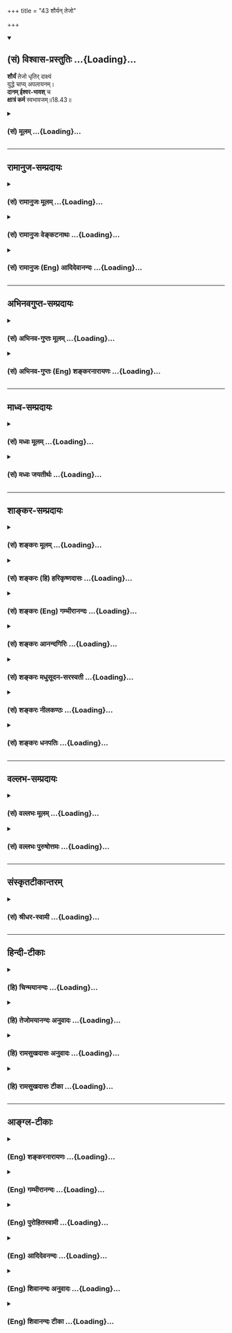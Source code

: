 +++
title = "43 शौर्यन् तेजो"

+++
<div class="js_include" newlevelforh1="2" title="(सं) विश्वास-प्रस्तुतिः" unfilled url="/purANam_vaiShNavam/mahAbhAratam/06-bhIShma-parva/03-bhagavad-gItA-parva/saMskRtam/vishvAsa-prastutiH/18_moxa-saMnyAsa-yogaH/43_shauryan_tejo.md">
<details open><summary><h2>(सं) विश्वास-प्रस्तुतिः ...{Loading}...</h2></summary>

**शौर्यं** तेजो धृतिर् दाक्ष्यं  
युद्धे चाप्य् अपलायनम्।  
**दानम् ईश्वर-भावश्** च  
**क्षात्रं कर्म** स्वभावजम्॥18.43॥
</details>
</div>
<div class="js_include collapsed" newlevelforh1="3" title="(सं) मूलम्" unfilled url="/purANam_vaiShNavam/mahAbhAratam/06-bhIShma-parva/03-bhagavad-gItA-parva/saMskRtam/mUlam/18_moxa-saMnyAsa-yogaH/43_shauryan_tejo.md">
<details><summary><h3>(सं) मूलम् ...{Loading}...</h3></summary>

शौर्यं तेजो धृतिर्दाक्ष्यं युद्धे चाप्यपलायनम्।  
दानमीश्वरभावश्च क्षात्रं कर्म स्वभावजम्।।18.43।।
</details>
</div>


_________________
## रामानुज-सम्प्रदायः
<div class="js_include collapsed" newlevelforh1="3" title="(सं) रामानुजः मूलम्" unfilled url="/purANam_vaiShNavam/mahAbhAratam/06-bhIShma-parva/03-bhagavad-gItA-parva/saMskRtam/rAmAnujaH/mUlam/18_moxa-saMnyAsa-yogaH/43_shauryan_tejo.md">
<details><summary><h3>(सं) रामानुजः मूलम् ...{Loading}...</h3></summary>

।।18.43।।**शौर्यं** युद्धे निर्भयप्रवेशसामर्थ्यम्। **तेजः** परैः
अनभिभवनीयता। **धृतिः** आरब्धे कर्मणि विघ्नोपनिपाते अपि
तत्समापनसामर्थ्यम्। **दाक्ष्यं** सर्वक्रियानिवृत्तिसामर्थ्यम्। **युद्धे
च अपि अपलायनं** युद्धे च आत्ममरणनिश्चये अपि अनिवर्तनम् **दानम्**
आत्मीयस्य द्रव्यस्य परस्वत्वापादानपर्यन्तः त्यागः; **ईश्वरभावः**
स्वव्यतिरिक्तसकलजननियमनसामर्थ्यम्; एतत् क्षत्रियस्य **स्वभावजं कर्म।**

</details>
</div>
<div class="js_include collapsed" newlevelforh1="3" title="(सं) रामानुजः वेङ्कटनाथः" unfilled url="/purANam_vaiShNavam/mahAbhAratam/06-bhIShma-parva/03-bhagavad-gItA-parva/saMskRtam/rAmAnujaH/venkaTanAthaH/18_moxa-saMnyAsa-yogaH/43_shauryan_tejo.md">
<details><summary><h3>(सं) रामानुजः वेङ्कटनाथः ...{Loading}...</h3></summary>

  
  
।।18.43।। शूरं भीरुं कविं जडम् इति भीरुप्रतियोगिनि शूरशब्द
इत्यभिप्रायेणाऽऽह -- निर्भयप्रवेशसामर्थ्यमिति। मानसशारीरसंवलनमिदम्।
प्रविष्टस्य परैः परिभवे प्रवेशोऽपि दोषः स्यात्; अतस्तत्परिहाराय तेज
इहोक्तमित्याहपरैरनभिभवनीयतेति। दाक्ष्याद्धृतेर्विशेषोविघ्नोपनिपातेऽपीति
दर्शितः। प्रवृत्तिसामर्थ्यात्प्रवृत्तापरित्यागो ह्यन्य एव। युद्धे चापि
इत्यत्रापिशब्दद्योतितं तीव्रं पलायननिमित्तमाहआत्ममरणनिश्चयेऽपीति।
अत्रेश्वरभावशब्देन
दुष्टनिग्रहशिष्टानुग्रहशक्तिर्विवक्षितेत्यभिप्रायेणाऽऽह --
स्वव्यतिरिक्तेति। सकलजनेति स्वराष्ट्राद्यवच्छिन्नविषयम्।  
  

</details>
</div>
<div class="js_include collapsed" newlevelforh1="3" title="(सं) रामानुजः (Eng) आदिदेवानन्दः" unfilled url="/purANam_vaiShNavam/mahAbhAratam/06-bhIShma-parva/03-bhagavad-gItA-parva/saMskRtam/rAmAnujaH/english/AdidevAnandaH/18_moxa-saMnyAsa-yogaH/43_shauryan_tejo.md">
<details><summary><h3>(सं) रामानुजः (Eng) आदिदेवानन्दः ...{Loading}...</h3></summary>

18.43 'Valour' is the ability of plunging into a battle without fear.
'Invincibility' is the capacity to remain undefeated by others.
'Steadiness' is the capacity to complete a work that has been started
despite obstacles. 'Adroitness' is the ability in executing all works.
'Apalayana' is not fleeing in a battle though one is convinced of one's
death. 'Generosity' is parting with one's own possessions to others even
to its entirety. 'Lordliness' is the capacity to govern all others. This
is the duty of a Ksatriya born of his inherent nature.

</details>
</div>


_________________
## अभिनवगुप्त-सम्प्रदायः
<div class="js_include collapsed" newlevelforh1="3" title="(सं) अभिनव-गुप्तः मूलम्" unfilled url="/purANam_vaiShNavam/mahAbhAratam/06-bhIShma-parva/03-bhagavad-gItA-parva/saMskRtam/abhinava-guptaH/mUlam/18_moxa-saMnyAsa-yogaH/43_shauryan_tejo.md">
<details><summary><h3>(सं) अभिनव-गुप्तः मूलम् ...{Loading}...</h3></summary>

।।18.41 -- 18.60।। एवमियता षण्णां प्रत्येकं त्रिस्वरूपत्वं धृत्यादीनां च
प्रतिपादितम्। तन्मध्यात् सात्त्विके राशौ वर्तमानो दैवीं संपदं प्राप्त इह
ज्ञाने योग्यः; त्वं च तथाविधः इत्यर्जुनः प्रोत्साहितः। अधुना तु इदमुच्यते
-- यदि तावदनया ज्ञानबुद्ध्या कर्मणि भवान् प्रवर्तते तदा
स्वधर्मप्रवृत्त्या विज्ञानपूततया च न कर्मसंबन्धस्तव। अथैतन्नानुमन्यसे;
तदवश्यं तव प्रवृत्त्या तावत् भाव्यम् जातेरेव तथाभावे स्थितत्वात्। यतः
सर्वः स्वभावनियतः +++(S;;N स्वस्वभावनियतः )+++ कुतश्चिद्दोषात्
तिरोहिततत्स्वभावः +++(S;;N -- हिततत्तत्स्वभावः )+++ कंचित्कालं भूत्वापि;
तत्तिरोधायकविगमे स्वभावं व्यक्त्यापन्नं लभत एव। तथाहि एवंविधो वर्णनां
स्वभावः। एवमवश्यंभाविन्यां प्रवृत्तौ ततः फलविभागिता भवेत्।। तदाह --
ब्राह्मणेत्यादि अवशोऽपि तत् इत्यन्तम्। ब्राह्मणादीनां
कर्मप्रविभागनिरूपणस्य स्वभावोऽश्यं नातिक्रामति,+++(S; ; N omit न and read
अतिक्रामति )+++ इति क्षत्रियस्वभावस्य भवतोऽनिच्छतोऽपि प्रकृतिः स्वभावाख्या
नियोक्तृताम् अव्यभिचारेण भजते। केवलं तया नियुक्तस्य पुण्यपापसंबन्धः।
अतः,मदभिहितविज्ञानप्रमाणपुरःसरीकारेण कर्माण्यनुतिष्ठ। तथा सति बन्धो
निवर्त्स्यति। इत्यस्यार्थस्य परिकरघटनतात्पर्यं +++(S; ; N -- करबन्धघटन --
)+++ महावाक्यार्थस्य। अवान्तरवाक्यानां स्पष्टा ( ष्टोऽ ) र्थः। समासेन +++(S
omits समासेन )+++ ( श्लो. 50 ) संक्षेपेण। ज्ञानस्य; प्रागुक्तस्य। निष्ठां (
ष्ठा ) वाग्जालपरिहारेण निश्चितामाह। बुद्ध्या विशुद्धया इत्यादि सर्वमेतत्
व्याख्यातप्रायमिति न पुनरायस्यते,+++(N -- रारभ्यते )+++।

</details>
</div>
<div class="js_include collapsed" newlevelforh1="3" title="(सं) अभिनव-गुप्तः (Eng) शङ्करनारायणः" unfilled url="/purANam_vaiShNavam/mahAbhAratam/06-bhIShma-parva/03-bhagavad-gItA-parva/saMskRtam/abhinava-guptaH/english/shankaranArAyaNaH/18_moxa-saMnyAsa-yogaH/43_shauryan_tejo.md">
<details><summary><h3>(सं) अभिनव-गुप्तः (Eng) शङ्करनारायणः ...{Loading}...</h3></summary>

18.43 See Comment under 18.60

</details>
</div>


_________________
## माध्व-सम्प्रदायः
<div class="js_include collapsed" newlevelforh1="3" title="(सं) मध्वः मूलम्" unfilled url="/purANam_vaiShNavam/mahAbhAratam/06-bhIShma-parva/03-bhagavad-gItA-parva/saMskRtam/madhvaH/mUlam/18_moxa-saMnyAsa-yogaH/43_shauryan_tejo.md">
<details><summary><h3>(सं) मध्वः मूलम् ...{Loading}...</h3></summary>

।।18.43।। Sri Madhvacharya did not comment on this sloka.,

</details>
</div>
<div class="js_include collapsed" newlevelforh1="3" title="(सं) मध्वः जयतीर्थः" unfilled url="/purANam_vaiShNavam/mahAbhAratam/06-bhIShma-parva/03-bhagavad-gItA-parva/saMskRtam/madhvaH/jayatIrthaH/18_moxa-saMnyAsa-yogaH/43_shauryan_tejo.md">
<details><summary><h3>(सं) मध्वः जयतीर्थः ...{Loading}...</h3></summary>

।।18.43।। Sri Jayatirtha did not comment on this sloka.  
  

</details>
</div>


_________________
## शाङ्कर-सम्प्रदायः
<div class="js_include collapsed" newlevelforh1="3" title="(सं) शङ्करः मूलम्" unfilled url="/purANam_vaiShNavam/mahAbhAratam/06-bhIShma-parva/03-bhagavad-gItA-parva/saMskRtam/shankaraH/mUlam/18_moxa-saMnyAsa-yogaH/43_shauryan_tejo.md">
<details><summary><h3>(सं) शङ्करः मूलम् ...{Loading}...</h3></summary>

।।18.43।। --,**शौर्यं** शूरस्य भावः; **तेजः** प्रागल्भ्यम्; **धृतिः**
धारणम्; सर्वावस्थासु अनवसादः भवति यया धृत्या उत्तम्भितस्य; **दाक्ष्यं**
दक्षस्य भावः; सहसा प्रत्युत्पन्नेषु कार्येषु अव्यामोहेन प्रवृत्तिः;
**युद्धे चापि अपलायनम्** अपराङ्मुखीभावः शत्रुभ्यः; **दानं** देयद्रव्येषु
मुक्तहस्तता; **ईश्वरभावश्च** ईश्वरस्य भावः; प्रभुशक्तिप्रकटीकरणम्
ईशितव्यान् प्रति; **क्षात्रं कर्म** क्षत्रियजातेः विहितं कर्म क्षात्रं
कर्म **स्वभावजम्**।।

</details>
</div>
<div class="js_include collapsed" newlevelforh1="3" title="(सं) शङ्करः (हि) हरिकृष्णदासः" unfilled url="/purANam_vaiShNavam/mahAbhAratam/06-bhIShma-parva/03-bhagavad-gItA-parva/saMskRtam/shankaraH/hindI/harikRShNadAsaH/18_moxa-saMnyAsa-yogaH/43_shauryan_tejo.md">
<details><summary><h3>(सं) शङ्करः (हि) हरिकृष्णदासः ...{Loading}...</h3></summary>

।।18.43।। शौर्यशूरवीरता; तेज दूसरोंसे न दबनेका स्वभाव; धृति --
धारणाशक्ति; जिस शक्तिसे उत्साहित हुए मनुष्यका सभी अवस्थाओंमें अनवसाद (
नाश या शोकका अभाव ) होता है; दक्षता -- सहसा प्राप्त हुए बहुतसे
कार्योंमें बिना घबड़ाहटके प्रवृत्त होनेका स्वभाव तथा युद्धमें न
भागनाशत्रुको पीठ न दिखानेका भाव। दान -- देनेयोग्य पदार्थोंको खुले हाथ
देनेका स्वभाव और ईश्वरभाव यानी जिनका शासन करना है; उनके प्रति प्रभुत्व
प्रकट करना। ये सब क्षत्रियोंके कर्म अर्थात् क्षत्रियजातिके लिये विहित
उनके स्वाभाविक कर्म हैं।

</details>
</div>
<div class="js_include collapsed" newlevelforh1="3" title="(सं) शङ्करः (Eng) गम्भीरानन्दः" unfilled url="/purANam_vaiShNavam/mahAbhAratam/06-bhIShma-parva/03-bhagavad-gItA-parva/saMskRtam/shankaraH/english/gambhIrAnandaH/18_moxa-saMnyAsa-yogaH/43_shauryan_tejo.md">
<details><summary><h3>(सं) शङ्करः (Eng) गम्भीरानन्दः ...{Loading}...</h3></summary>

18.43 Svabhavajam, the natural; ksatra-karma, \[A variant reading is
ksatram karma.-Tr.\] enjoined duties of the Ksatriyas, of the Ksatriya
caste; are sauryam, heroism; tejah, boldness; dhrtih, fortitude, as is
seen in the case of one who is not depressed under all circumstances,
being sustained by doggedness; daksyam, capability engagement without
confusion in duties which suddenly present them-selves; api ca, and
also; apalayanam, not retreating; yuddhe, from battle, not fleeing from
enemies; danam, generosity, being free in the distribution of gifts;
isvarabhavah, lordliness, manifesting (exercising) rulership over those
who have to be ruled.

</details>
</div>
<div class="js_include collapsed" newlevelforh1="3" title="(सं) शङ्करः आनन्दगिरिः" unfilled url="/purANam_vaiShNavam/mahAbhAratam/06-bhIShma-parva/03-bhagavad-gItA-parva/saMskRtam/shankaraH/AnandagiriH/18_moxa-saMnyAsa-yogaH/43_shauryan_tejo.md">
<details><summary><h3>(सं) शङ्करः आनन्दगिरिः ...{Loading}...</h3></summary>

।।18.43।। शूरस्य भावो विक्रमो बलवत्तरानपि प्रहर्तुं प्रवृत्तिः;
प्रागल्भ्यं परैरधर्षणीयत्वम्। महत्यामपि विपदि देहेन्द्रियोत्तम्भनी
चित्तवृत्तिर्धृतिरिति व्याचष्टे -- **सर्वावस्थास्विति।** दक्षस्य भावमेव
विभजते -- **सहसेति।** स्वभावस्तु पूर्ववत्।

</details>
</div>
<div class="js_include collapsed" newlevelforh1="3" title="(सं) शङ्करः मधुसूदन-सरस्वती" unfilled url="/purANam_vaiShNavam/mahAbhAratam/06-bhIShma-parva/03-bhagavad-gItA-parva/saMskRtam/shankaraH/madhusUdana-sarasvatI/18_moxa-saMnyAsa-yogaH/43_shauryan_tejo.md">
<details><summary><h3>(सं) शङ्करः मधुसूदन-सरस्वती ...{Loading}...</h3></summary>

।।18.43।। क्षत्रियस्य गुणस्वभावकृतानि कर्माण्याह -- शौर्यमिति। शौर्यं
विक्रमो बलवत्तरानपि प्रहर्तुं प्रवृत्तिः। तेजः प्रागल्भ्यं
परैरधर्षणीयत्वम्। धृतिर्महत्यामपि विपदि देहेन्द्रियसंघातस्यानवसादः।
दाक्ष्यं दक्षभावः सहसा प्रत्युत्पन्नेषु कार्येष्वव्यामोहेन प्रवृत्तिः।
युद्धे चाप्यपलायनमपराङ्मुखीभावः। दानमसंकोचेन वित्तेषु
स्वस्वत्वपरित्यागेन परस्वत्वापादनम्। ईश्वरभावः
प्रजापालनार्थमीशितव्येष्वर्थेषु प्रभुशक्तिप्रकटीकरणं च क्षत्रकर्म
क्षत्रियजातेर्विहितं कर्म स्वभावजं सत्त्वोपसर्जनरजोगुणस्वभावजम्।

</details>
</div>
<div class="js_include collapsed" newlevelforh1="3" title="(सं) शङ्करः नीलकण्ठः" unfilled url="/purANam_vaiShNavam/mahAbhAratam/06-bhIShma-parva/03-bhagavad-gItA-parva/saMskRtam/shankaraH/nIlakaNThaH/18_moxa-saMnyAsa-yogaH/43_shauryan_tejo.md">
<details><summary><h3>(सं) शङ्करः नीलकण्ठः ...{Loading}...</h3></summary>

।।18.43।। शौर्यं पराक्रमः। तेजः प्रागल्भ्यम्। धृतिर्धैर्यं। दाक्ष्यं
युद्धे कौशलमुत्साहो वा। दानमौदार्यम्। ईश्वरभावः उन्मार्गवर्तिनां
नियमनशक्तिः। एतत्क्षात्रं कर्म स्वभावजम्।

</details>
</div>
<div class="js_include collapsed" newlevelforh1="3" title="(सं) शङ्करः धनपतिः" unfilled url="/purANam_vaiShNavam/mahAbhAratam/06-bhIShma-parva/03-bhagavad-gItA-parva/saMskRtam/shankaraH/dhanapatiH/18_moxa-saMnyAsa-yogaH/43_shauryan_tejo.md">
<details><summary><h3>(सं) शङ्करः धनपतिः ...{Loading}...</h3></summary>

।।18.43।। ब्राह्मणस्य कर्मोदाहृत्य क्षत्रियस्य तदाह। शौर्य शूरस्य भावो
विक्रमो बलवत्तरानपि प्रहर्तुं प्रवृत्तिः। तेजः प्रागल्भ्यं
परैरधर्षणीयत्वम्। धृतिः धारणं यया धृत्यात्मिकया चित्तवृत्त्या
सर्वावस्थासु देहेन्द्रियसंघातस्यानवसादो भवति। दक्षस्य भावो दाक्ष्यं सहसा
प्रत्युपस्थितेषु कार्येषु अव्यामोहेन बोधकौशल्यम्। युद्धेचाप्यपलायनं
शत्रुभ्योऽपराङ्गुखत्वं चकारात्पराङगुखस्याहननम्। दानं देयेषु वस्तुषु
मुक्तहस्तता। ईश्वरभावश्च ईश्वरस्य भाव ईशितव्यान प्रति
प्रभुशक्तिप्रकटीकरणम्। अनुक्तसमुच्चयार्थश्चः। क्षात्रं
क्षत्रियजातेर्विहितं करम स्वभावजं स्वभावप्रभवेन सत्त्वोपसर्जनरजोगुणेन
प्रविभक्तमित्यर्थः।

</details>
</div>


_________________
## वल्लभ-सम्प्रदायः
<div class="js_include collapsed" newlevelforh1="3" title="(सं) वल्लभः मूलम्" unfilled url="/purANam_vaiShNavam/mahAbhAratam/06-bhIShma-parva/03-bhagavad-gItA-parva/saMskRtam/vallabhaH/mUlam/18_moxa-saMnyAsa-yogaH/43_shauryan_tejo.md">
<details><summary><h3>(सं) वल्लभः मूलम् ...{Loading}...</h3></summary>

।।18.43।। क्षत्ति्रयस्य तदाह -- शौर्यमिति। धृतिर्धैर्यमक्लैब्यमिति यावत्।
युद्धे दाक्ष्यम्। ईश्वरभाव ऐश्वर्यम्।

</details>
</div>
<div class="js_include collapsed" newlevelforh1="3" title="(सं) वल्लभः पुरुषोत्तमः" unfilled url="/purANam_vaiShNavam/mahAbhAratam/06-bhIShma-parva/03-bhagavad-gItA-parva/saMskRtam/vallabhaH/puruShottamaH/18_moxa-saMnyAsa-yogaH/43_shauryan_tejo.md">
<details><summary><h3>(सं) वल्लभः पुरुषोत्तमः ...{Loading}...</h3></summary>

  
  
।।18.43।। क्षत्ति्रयस्याऽऽह -- शौर्यमिति। शौर्यं पराक्रमः; तेजः
प्रगल्भता; धृतिर्धैर्यं; दाक्ष्यं सर्वकर्मकौशलं; युद्धे चापि अपलायनं
अपराङ्मुखता। अपिशब्देन सर्वत्राऽपलायनत्वं; चकारेण द्यूतादपीति। दानं
दानशीलता; च पुनः ईश्वरभावः नियमनैकस्वभावत्वम्; एतत् क्षात्त्रं कर्म
क्षत्ति्रयस्य स्वभावजं स्वस्वभावाज्जातं कर्म।  
  

</details>
</div>


_________________
## संस्कृतटीकान्तरम्
<div class="js_include collapsed" newlevelforh1="3" title="(सं) श्रीधर-स्वामी" unfilled url="/purANam_vaiShNavam/mahAbhAratam/06-bhIShma-parva/03-bhagavad-gItA-parva/saMskRtam/shrIdhara-svAmI/18_moxa-saMnyAsa-yogaH/43_shauryan_tejo.md">
<details><summary><h3>(सं) श्रीधर-स्वामी ...{Loading}...</h3></summary>

।।18.43।। क्षत्रियस्य स्वाभाविकानि कर्माण्याह **-- शौर्यमिति।** शौर्यं
पराक्रमः; तेजः प्रागल्भ्यम्; धृतिर्धैर्यम्; दाक्ष्यं कौशलं; युद्धे
चाप्यपलायनपराङ्मुखता; दानमौदार्यम्; ईश्वरभावो नियमनशक्तिः;
एतत्क्षत्रियस्य स्वभावजं कर्म।

</details>
</div>


_________________
## हिन्दी-टीकाः
<div class="js_include collapsed" newlevelforh1="3" title="(हि) चिन्मयानन्दः" unfilled url="/purANam_vaiShNavam/mahAbhAratam/06-bhIShma-parva/03-bhagavad-gItA-parva/hindI/chinmayAnandaH/18_moxa-saMnyAsa-yogaH/43_shauryan_tejo.md">
<details><summary><h3>(हि) चिन्मयानन्दः ...{Loading}...</h3></summary>

।।18.43।। क्षत्रिय पुरुष में रजोगुण की प्रधानता होती है। यहाँ भगवान्
श्रीकृष्ण; किसी क्षत्रिय कुल में जन्मे व्यक्ति को ही क्षत्रिय नहीं कहते
हैं। एक सच्चे क्षत्रिय पुरुष में जो गुण होते हैं; उनकी ही यहाँ गणना की
गयी है। गीता में वर्णों का विभाजन मनुष्य के आन्तरिक स्वभाव एवं बाह्य
आचरण के आधार पर किया गया है। शौर्य तेज से सम्पन्न व्यक्ति ही प्रजा का
पालन एवं शासन करने में समर्थ होता है। धृति अपने लक्ष्य को दृढ़ता से धारण
करना धृति है। मार्ग में कितने ही विघ्नों के आने पर भी अपने पथ से विचलित
न होने के लिए धैर्य की आवश्यकता होती है; जिसे ही धृति कहते हैं। दाक्ष्य
अर्थात् दक्षता। सैनिक प्रशिक्षण की भाषा में इसे सावधान का आदेश कहा जाता
है। दक्षता का अर्थ है प्राप्त परिस्थिति का तत्काल और यथार्थ मल्यांकन
करने की क्षमता। इसमें निर्णय के अनुसार तत्काल उसे कार्यान्वित करने की
क्षमता का भी समावेश है। एक सच्चे क्षत्रिय की दक्षता अन्य लोगों के लिए
ईर्ष्या का विषय बन जाती है। युद्ध से अपलायन उपर्युक्त गुणों से सम्पन्न
पुरुष जीवन संघर्षों में सहज ही अपनी पराजय स्वीकार नहीं कर लेता। यहाँ
युद्ध शब्द का वाच्यार्थ ही नहीं लेना चाहिए। जीवन में जो भी कठिन
परिस्थितियाँ उत्पन्न होती हैं; उन सबका साहस के साथ सामना करना यहाँ
अभिप्रेत है। न्याय्य लक्ष्य के विरुद्ध खड़ी होने वाली परिस्थितियों से
पलायन न करना क्षत्रिय का धर्म है। दान कोई भी शासन या राजा तभी लोकप्रिय
बनता है; जब वह मुक्तहस्त से दान करता है। वर्तमान समय में भी सभी
प्रजातान्त्रिक राज्यों की सरकारें अपने बजट में कुछ धन की मात्रा सुरक्षित
रखती हैं; जिस पर किसी प्रकार का विवाद या मतदान नहीं होता। क्षत्रिय पुरुष
के कृपण होने पर उसे अपने कार्य में सफलता नहीं मिल सकती; क्योंकि उसकी
सफलता उसके मित्रों एवं समर्थकों की संख्या पर निर्भर करती है। एक
न्यायप्रिय क्षत्रिय को दयापूर्वक असहाय लोगों की मुक्तहस्त से सहायता करनी
चाहिए। ईश्वरभाव अपनी सार्मथ्य पर दृढ़विश्वास के बिना कोई भी पुरुष शासन
नहीं कर सकता। प्रजा के नेता में इतना दृढ़ आत्मविश्वास होना चाहिए कि उसके
विश्वास से अन्य दुर्बल हृदय के लोगों का भी आत्मविश्वास जागृत हो उठे। इस
प्रकार का ईश्वर भाव एक क्षत्रिय के लिए आवश्यक गुण है। उसकी शक्तिशाली
उपस्थिति से ही आसपास के वातावरण में विद्युत् शक्ति कासा संचार हो जाना
चाहिए। मात्र मुकुट या राजवस्त्रों से ही कोई पुरुष राजा नहीं बन सकता।
राजमुकुट; राजवस्त्र एवं राजसिंहासन को अपने योग्य शासन का चयन कर सकने की
अद्भुत कला प्राप्त है। ईश्वरभाव क्षत्रिय का सबसे प्रमुख लक्षण
है। उपर्युक्त आठ गुणों को क्षात्र कर्म कहा गया है। इसका अर्थ यह है कि एक
क्षत्रिय पुरुष को इन गुणों को सम्पादित करके इन्हें धारण करना चाहिए।
लौकिक सत्ता के धारक नेता अध्यात्म के पथ प्रदर्शक नहीं बन सकते। परन्तु एक
सच्चे शासक में यह सूक्ष्म क्षमता होनी चाहिए कि वह आध्यात्मिक जीवन
मूल्यों को अपनी शासन प्रणाली में सम्मिलित कर सके और राष्ट्र के विविध
कार्यक्षेत्रों में उन्हें व्यवहारिक रूप प्रदान कर सके। अगले श्लोक में
वैश्य और शूद्र के कर्म बताते हैं

</details>
</div>
<div class="js_include collapsed" newlevelforh1="3" title="(हि) तेजोमयानन्दः अनुवादः" unfilled url="/purANam_vaiShNavam/mahAbhAratam/06-bhIShma-parva/03-bhagavad-gItA-parva/hindI/tejomayAnandaH/anuvAdaH/18_moxa-saMnyAsa-yogaH/43_shauryan_tejo.md">
<details><summary><h3>(हि) तेजोमयानन्दः अनुवादः ...{Loading}...</h3></summary>

।।18.43।। शौर्य, तेज, धृति, दाक्ष्य (दक्षता), युद्ध से पलायन न करना, दान
और ईश्वर भाव (स्वामी भाव) - ये सब क्षत्रिय के स्वाभाविक कर्म हैं।।

</details>
</div>
<div class="js_include collapsed" newlevelforh1="3" title="(हि) रामसुखदासः अनुवादः" unfilled url="/purANam_vaiShNavam/mahAbhAratam/06-bhIShma-parva/03-bhagavad-gItA-parva/hindI/rAmasukhadAsaH/anuvAdaH/18_moxa-saMnyAsa-yogaH/43_shauryan_tejo.md">
<details><summary><h3>(हि) रामसुखदासः अनुवादः ...{Loading}...</h3></summary>

।।18.43।। शूरवीरता, तेज, धैर्य, प्रजाके संचालन आदिकी विशेष चतुरता,
युद्धमें कभी पीठ न दिखाना, दान करना और शासन करनेका भाव -- ये सबकेसब
क्षत्रियके स्वाभाविक कर्म हैं।

</details>
</div>
<div class="js_include collapsed" newlevelforh1="3" title="(हि) रामसुखदासः टीका" unfilled url="/purANam_vaiShNavam/mahAbhAratam/06-bhIShma-parva/03-bhagavad-gItA-parva/hindI/rAmasukhadAsaH/TIkA/18_moxa-saMnyAsa-yogaH/43_shauryan_tejo.md">
<details><summary><h3>(हि) रामसुखदासः टीका ...{Loading}...</h3></summary>

।।18.43।।***व्याख्या --***  **शौर्यम् --** मनमें अपने धर्मका पालन
करनेकी तत्परता हो; धर्ममय युद्ध **(टिप्पणी प₀ 928)** प्राप्त होनेपर
युद्धमें चोट लगने; अङ्ग कट जाने; मर जाने आदिका किञ्चिन्मात्र भी भय न हो;
घाव होनेपर भी मनमें प्रसन्नता और उत्साह रहे तथा सिर कटनेपर भी पहलेजैसे
ही अस्त्रशस्त्र चलाता रहे; इसका नाम शौर्य है।**तेजः --** जिस प्रभाव या
शक्तिके सामने पापीदुराचारी मनुष्य भी पाप; दुराचार करनेमें हिचकते हैं;
जिसके सामने लोगोंकी मर्यादाविरुद्ध चलनेकी हिम्मत नहीं होती अर्थात् लोग
स्वाभाविक ही मर्यादामें चलते हैं; उसका नाम तेज है।**धृतिः --**
विपरीतसेविपरीत अवस्थामें भी अपने धर्मसे विचलित न होने और शत्रुओंके
द्वारा धर्म तथा नीतिसे विरुद्ध अनुचित व्यवहारसे सताये जानेपर भी धर्म तथा
नीतिविरुद्ध कार्य न करके धैर्यपूर्वक उसी मर्यादामें चलनेका नाम धृति
है।**दाक्ष्यम् --** प्रजापर शासन करनेकी; प्रजाको यथायोग्य व्यवस्थित
रखनेकी और उसका संचालन करनेकी विशेष योग्यता; चतुराईका नाम दाक्ष्य
है।**युद्धे चाप्यपलायनम् --** युद्धमें कभी पीठ न दिखाना; मनमें कभी हार
स्वीकार न करना; युद्ध छोड़कर कभी,न भागना -- यह युद्धमें अपलायन है।  
  
**दानम् --** क्षत्रियलोग दान करते हैं तो देनेमें कमी नहीं रखते; बड़ी
उदारतापूर्वक देते हैं। वर्तमानमें दानपुण्य करनेका स्वभाव वैश्योंमें
देखनेमें आता है परन्तु वैश्य लोग देनेमें कसाकसी करते हैं अर्थात् इतनेसे
ही काम चल जाय तो अधिक क्यों दिया जाय -- ऐसा द्रव्यका लोभ उनमें रहता है।
द्रव्यका लोभ रहनेसे धर्मका पालन करनेमें बाधा आ जाती है; कमी आ जाती है;
जिससे सात्त्विक दान (गीता 17। 20) देनेमें कठिनता पड़ती है। परन्तु
क्षत्रियोंमें दानवीरता होती है। इसलिये यहाँ दान शब्द क्षत्रियोंके
स्वभावमें आया है।**ईश्वरभावश्च --** क्षत्रियोंमें स्वाभाविक ही शासन
करनेकी प्रवृत्ति होती है। लोगोंके नीति; धर्म और मर्यादाविरुद्ध आचरण
देखनेपर उनके मनमें स्वाभाविक ही ऐसी बात आती है कि ये लोग ऐसा क्यों कर
रहें हैं और उनको नीति; धर्मके अनुसार चलानेकी इच्छा होती है। अपने
शासनद्वारा सबको अपनीअपनी मर्यादाके अनुसार चलानेका भाव रहता है। इस
ईश्वरभावमें अभिमान नहीं होता क्योंकि क्षत्रियजातिमें नम्रता; सरलता आदि
गुण देखनेमें आते हैं। **क्षात्रं कर्म स्वभावजम् --** जो मात्र प्रजाकी
दुःखोंसे रक्षा करे; उसका नाम क्षत्रिय है -- **क्षतात् त्रायत इति
क्षत्रियः।** उस क्षत्रियके जो स्वाभाविक कर्म हैं; वे क्षात्रकर्म कहलाते
हैं।  
  
***सम्बन्ध --***  अब वैश्य और शूद्रके स्वाभाविक कर्म बताते हैं।

</details>
</div>


_________________
## आङ्ग्ल-टीकाः
<div class="js_include collapsed" newlevelforh1="3" title="(Eng) शङ्करनारायणः" unfilled url="/purANam_vaiShNavam/mahAbhAratam/06-bhIShma-parva/03-bhagavad-gItA-parva/english/shankaranArAyaNaH/18_moxa-saMnyAsa-yogaH/43_shauryan_tejo.md">
<details><summary><h3>(Eng) शङ्करनारायणः ...{Loading}...</h3></summary>

18.43. Heroic deed, fiery energy, firmness, dexterity, and also
non-feeling form battle, giving gifts, overlordship, are the duties of
the Ksatriyas, born of their nature.

</details>
</div>
<div class="js_include collapsed" newlevelforh1="3" title="(Eng) गम्भीरानन्दः" unfilled url="/purANam_vaiShNavam/mahAbhAratam/06-bhIShma-parva/03-bhagavad-gItA-parva/english/gambhIrAnandaH/18_moxa-saMnyAsa-yogaH/43_shauryan_tejo.md">
<details><summary><h3>(Eng) गम्भीरानन्दः ...{Loading}...</h3></summary>

18.43 The natural duties of the Ksatriyas are heroism, boldness,
fortitude, capability, and also not retreating from battle, generosity
and lordliness.

</details>
</div>
<div class="js_include collapsed" newlevelforh1="3" title="(Eng) पुरोहितस्वामी" unfilled url="/purANam_vaiShNavam/mahAbhAratam/06-bhIShma-parva/03-bhagavad-gItA-parva/english/purohitasvAmI/18_moxa-saMnyAsa-yogaH/43_shauryan_tejo.md">
<details><summary><h3>(Eng) पुरोहितस्वामी ...{Loading}...</h3></summary>

18.43 Valour, glory, firmness, skill, generosity, steadiness in battle
and ability to rule - these constitute the duty of a soldier. They flow
from his own nature.

</details>
</div>
<div class="js_include collapsed" newlevelforh1="3" title="(Eng) आदिदेवनन्दः" unfilled url="/purANam_vaiShNavam/mahAbhAratam/06-bhIShma-parva/03-bhagavad-gItA-parva/english/AdidevanandaH/18_moxa-saMnyAsa-yogaH/43_shauryan_tejo.md">
<details><summary><h3>(Eng) आदिदेवनन्दः ...{Loading}...</h3></summary>

18.43 Valour, invincibility, steadiness, adroitness and non-fleeing in
battle, generosity and lordliness are the duties of a Ksatriya born of
his inherent nature.

</details>
</div>
<div class="js_include collapsed" newlevelforh1="3" title="(Eng) शिवानन्दः अनुवादः" unfilled url="/purANam_vaiShNavam/mahAbhAratam/06-bhIShma-parva/03-bhagavad-gItA-parva/english/shivAnandaH/anuvAdaH/18_moxa-saMnyAsa-yogaH/43_shauryan_tejo.md">
<details><summary><h3>(Eng) शिवानन्दः अनुवादः ...{Loading}...</h3></summary>

18.43 Prowess, splendour, firmness, dexterity and also not fleeing from
battle, generosity and lordliness are the duties of the Kshatriyas, born
of (their own) nature.

</details>
</div>
<div class="js_include collapsed" newlevelforh1="3" title="(Eng) शिवानन्दः टीका" unfilled url="/purANam_vaiShNavam/mahAbhAratam/06-bhIShma-parva/03-bhagavad-gItA-parva/english/shivAnandaH/TIkA/18_moxa-saMnyAsa-yogaH/43_shauryan_tejo.md">
<details><summary><h3>(Eng) शिवानन्दः टीका ...{Loading}...</h3></summary>

18.43 शौर्यम् prowess; तेजः splendour; धृतः firmness; दाक्ष्यम्
dexterity; युद्धे in battle; च and; अपि also; अपलायनम् not fleeing;
दानम् generosity; ईश्वरभावः lordliness; च and; क्षात्रम् of Kshatriyas;
कर्म action; स्वभावजम् born of nature.Commentary It is the first duty of
Kshatriya (man of the warrior class or of royal blood) to be brave and
chivalrous. Bravery is that sublime virtue through which one is
naturally strong; vigorous and courageous. In the face of the most
terrible calamity the mind will not be in the least perturbed. The
Kshatriya is firm under any unfavourable or trying conditions or
circumstances. He does not get the least depression of spirit even when
he is in adverse circumstances. It is the skill by which the reason
finds out its path amidst all untoward circumstances and eventually
attains its goal. This is firmness; fortitude or courage.Dakshya
Promptness He is able to decide rightly on the spot in matters that
deman prompt attention doing without confusion; of duties which present
themselves all of a sudden and demand prompt action.As the sunflower
always turns its face towards the sun so does he always face his
enemies. He will ever avoid turning his back to them on the field of
battle. He is absolutely fearless. Just as a tree gives away its flowers
and fruits freely to whoever desires them; as the jasmine sends out its
sweet fragrace in every direction; so will a Kshatriya generously give
to another whatever may be asked of him. His charity is
boundless.Lordliness A Kshatriya king enjoys sovereignty over his
subjects owing to the sure protection he grants them; exercises ruling
power over his subjects who are to be ruled; and raises the rod of
chastisement to punish the unrighteous or the wicked.

</details>
</div>
